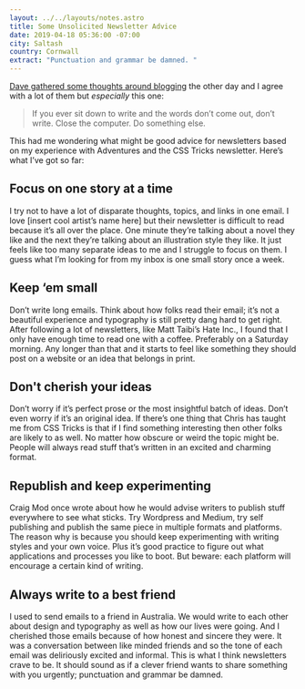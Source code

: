 ```yaml
---
layout: ../../layouts/notes.astro
title: Some Unsolicited Newsletter Advice
date: 2019-04-18 05:36:00 -07:00
city: Saltash
country: Cornwall
extract: "Punctuation and grammar be damned. "
---
```


[Dave gathered some thoughts around blogging](https://daverupert.com/2019/04/some-unsolicited-blogging-advice/) the other day and I agree with a lot of them but _especially_ this one:

> If you ever sit down to write and the words don’t come out, don’t write. Close the computer. Do something else.

This had me wondering what might be good advice for newsletters based on my experience with Adventures and the CSS Tricks newsletter. Here’s what I’ve got so far:

## Focus on one story at a time

I try not to have a lot of disparate thoughts, topics, and links in one email. I love [insert cool artist’s name here] but their newsletter is difficult to read because it’s all over the place. One minute they’re talking about a novel they like and the next they’re talking about an illustration style they like. It just feels like too many separate ideas to me and I struggle to focus on them. I guess what I’m looking for from my inbox is one small story once a week.

## Keep ‘em small

Don’t write long emails. Think about how folks read their email; it’s not a beautiful experience and typography is still pretty dang hard to get right. After following a lot of newsletters, like Matt Taibi’s Hate Inc., I found that I only have enough time to read one with a coffee. Preferably on a Saturday morning. Any longer than that and it starts to feel like something they should post on a website or an idea that belongs in print.

## Don't cherish your ideas

Don’t worry if it’s perfect prose or the most insightful batch of ideas. Don’t even worry if it’s an original idea. If there’s one thing that Chris has taught me from CSS Tricks is that if I find something interesting then other folks are likely to as well. No matter how obscure or weird the topic might be. People will always read stuff that’s written in an excited and charming format.

## Republish and keep experimenting

Craig Mod once wrote about how he would advise writers to publish stuff everywhere to see what sticks. Try Wordpress and Medium, try self publishing and publish the same piece in multiple formats and platforms. The reason why is because you should keep experimenting with writing styles and your own voice. Plus it’s good practice to figure out what applications and processes you like to boot. But beware: each platform will encourage a certain kind of writing.

## Always write to a best friend

I used to send emails to a friend in Australia. We would write to each other about design and typography as well as how our lives were going. And I cherished those emails because of how honest and sincere they were. It was a conversation between like minded friends and so the tone of each email was deliriously excited and informal. This is what I think newsletters crave to be. It should sound as if a clever friend wants to share something with you urgently; punctuation and grammar be damned.
